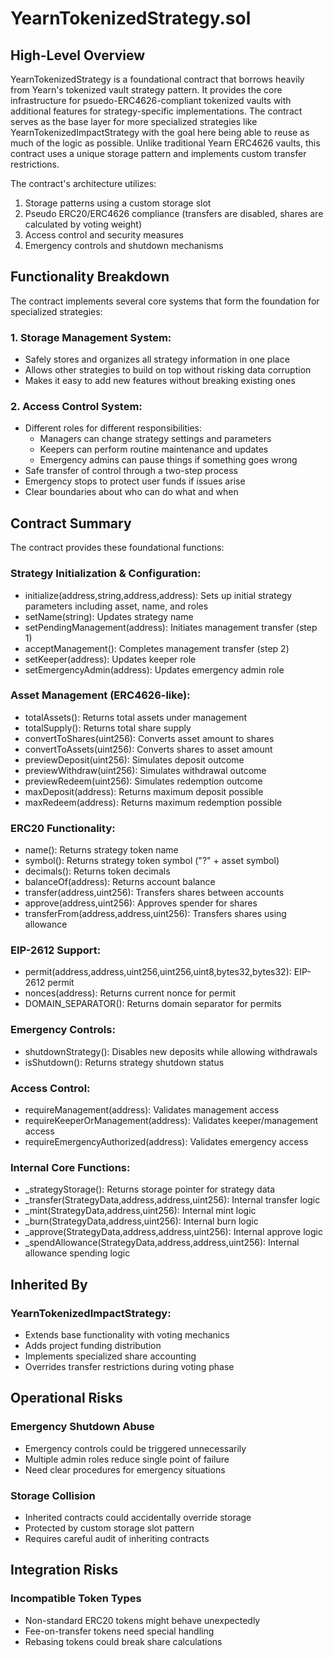 # YearnTokenizedStrategy.sol

## High-Level Overview

YearnTokenizedStrategy is a foundational contract that borrows heavily from Yearn's tokenized vault strategy pattern. It provides the core infrastructure for psuedo-ERC4626-compliant tokenized vaults with additional features for strategy-specific implementations. The contract serves as the base layer for more specialized strategies like YearnTokenizedImpactStrategy with the goal here being able to reuse as much of the logic as possible. Unlike traditional Yearn ERC4626 vaults, this contract uses a unique storage pattern and implements custom transfer restrictions.

The contract's architecture utilizes:

1. Storage patterns using a custom storage slot
2. Pseudo ERC20/ERC4626 compliance (transfers are disabled, shares are calculated by voting weight)
3. Access control and security measures 
4. Emergency controls and shutdown mechanisms

## Functionality Breakdown

The contract implements several core systems that form the foundation for specialized strategies:

### 1. Storage Management System:
- Safely stores and organizes all strategy information in one place
- Allows other strategies to build on top without risking data corruption
- Makes it easy to add new features without breaking existing ones

### 2. Access Control System:
- Different roles for different responsibilities:
    - Managers can change strategy settings and parameters
    - Keepers can perform routine maintenance and updates
    - Emergency admins can pause things if something goes wrong
- Safe transfer of control through a two-step process
- Emergency stops to protect user funds if issues arise
- Clear boundaries about who can do what and when

## Contract Summary

The contract provides these foundational functions:

### Strategy Initialization & Configuration:
- initialize(address,string,address,address): Sets up initial strategy parameters including asset, name, and roles
- setName(string): Updates strategy name
- setPendingManagement(address): Initiates management transfer (step 1)
- acceptManagement(): Completes management transfer (step 2)
- setKeeper(address): Updates keeper role
- setEmergencyAdmin(address): Updates emergency admin role

### Asset Management (ERC4626-like):
- totalAssets(): Returns total assets under management
- totalSupply(): Returns total share supply
- convertToShares(uint256): Converts asset amount to shares
- convertToAssets(uint256): Converts shares to asset amount
- previewDeposit(uint256): Simulates deposit outcome
- previewWithdraw(uint256): Simulates withdrawal outcome
- previewRedeem(uint256): Simulates redemption outcome
- maxDeposit(address): Returns maximum deposit possible
- maxRedeem(address): Returns maximum redemption possible

### ERC20 Functionality:
- name(): Returns strategy token name
- symbol(): Returns strategy token symbol ("?" + asset symbol)
- decimals(): Returns token decimals
- balanceOf(address): Returns account balance
- transfer(address,uint256): Transfers shares between accounts
- approve(address,uint256): Approves spender for shares
- transferFrom(address,address,uint256): Transfers shares using allowance

### EIP-2612 Support:
- permit(address,address,uint256,uint256,uint8,bytes32,bytes32): EIP-2612 permit
- nonces(address): Returns current nonce for permit
- DOMAIN_SEPARATOR(): Returns domain separator for permits

### Emergency Controls:
- shutdownStrategy(): Disables new deposits while allowing withdrawals
- isShutdown(): Returns strategy shutdown status

### Access Control:
- requireManagement(address): Validates management access
- requireKeeperOrManagement(address): Validates keeper/management access
- requireEmergencyAuthorized(address): Validates emergency access

### Internal Core Functions:
- _strategyStorage(): Returns storage pointer for strategy data
- _transfer(StrategyData,address,address,uint256): Internal transfer logic
- _mint(StrategyData,address,uint256): Internal mint logic
- _burn(StrategyData,address,uint256): Internal burn logic
- _approve(StrategyData,address,address,uint256): Internal approve logic
- _spendAllowance(StrategyData,address,address,uint256): Internal allowance spending logic

## Inherited By

### YearnTokenizedImpactStrategy:
- Extends base functionality with voting mechanics
- Adds project funding distribution
- Implements specialized share accounting
- Overrides transfer restrictions during voting phase


## Operational Risks

### Emergency Shutdown Abuse
- Emergency controls could be triggered unnecessarily
- Multiple admin roles reduce single point of failure 
- Need clear procedures for emergency situations

### Storage Collision
- Inherited contracts could accidentally override storage
- Protected by custom storage slot pattern
- Requires careful audit of inheriting contracts

## Integration Risks

### Incompatible Token Types
- Non-standard ERC20 tokens might behave unexpectedly
- Fee-on-transfer tokens need special handling
- Rebasing tokens could break share calculations